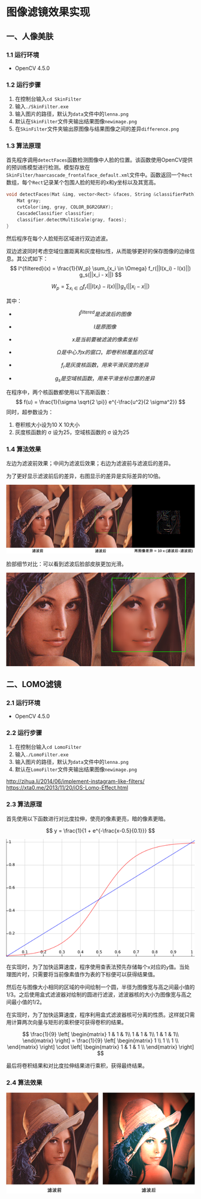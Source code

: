 # 图像滤镜效果实现

## 一、人像美肤

### 1.1 运行环境

- OpenCV 4.5.0



### 1.2 运行步骤

1. 在控制台输入``cd SkinFilter``
2. 输入``./SkinFilter.exe``
3. 输入图片的路径，默认为``data``文件中的``lenna.png``
4. 默认在``SkinFilter``文件夹输出结果图像``newimage.png``
5. 在``SkinFilter``文件夹输出原图像与结果图像之间的差异``difference.png``



### 1.3 算法原理

首先程序调用``detectFaces``函数检测图像中人脸的位置。该函数使用OpenCV提供的预训练模型进行检测。模型存放在``SkinFilter/haarcascade_frontalface_default.xml``文件中。函数返回一个``Rect``数组，每个``Rect``记录某个包围人脸的矩形的x和y坐标以及其宽高。

```c++
void detectFaces(Mat &img, vector<Rect> &faces, String &classifierPath) {
    Mat gray;
    cvtColor(img, gray, COLOR_BGR2GRAY);
    CascadeClassifier classifier;
    classifier.detectMultiScale(gray, faces);
}
```

然后程序在每个人脸矩形区域进行双边滤波。

双边滤波同时考虑空域位置距离和灰度相似性，从而能够更好的保存图像的边缘信息。其公式如下：
$$
I^{filtered}(x) = \frac{1}{W_p} \sum_{x_i \in \Omega} f_r(||I(x_i) - I(x)||) g_s(||x_i - x||)
$$

$$
W_p = \sum_{x_i \in \Omega}f_r(||I(x_i) - I(x)||) g_s(||x_i - x||)
$$

其中：

- $$
  I^{filtered} 是滤波后的图像
  $$

- $$
  I 是原图像
  $$

- $$
  x 是当前要被滤波的像素坐标
  $$

- $$
  \Omega 是中心为 x 的窗口，即卷积核覆盖的区域
  $$

- $$
  f_r 是灰度核函数，用来平滑灰度的差异
  $$

- $$
  g_s 是空域核函数，用来平滑坐标位置的差异
  $$

在程序中，两个核函数都使用以下高斯函数：
$$
f(u) = \frac{1}{\sigma \sqrt{2 \pi}} e^{-\frac{u^2}{2 \sigma^2}}
$$
同时，超参数设为：

1. 卷积核大小设为10 X 10大小
2. 灰度核函数的 σ 设为25，空域核函数的 σ 设为25



### 1.4 算法效果

左边为滤波前效果；中间为滤波后效果；右边为滤波前与滤波后的差异。

为了更好显示滤波前后的差异，右图显示的差异是实际差异的10倍。

![skinresult](Report/skinresult.png)

脸部细节对比：可以看到滤波后脸部皮肤更加光滑。

![skinresult](Report/skincompareresult.png)

## 二、LOMO滤镜

### 2.1 运行环境
- OpenCV 4.5.0



### 2.2 运行步骤

1. 在控制台输入``cd LomoFilter``
2. 输入``./LomoFilter.exe``
3. 输入图片的路径，默认为``data``文件中的``lenna.png``
4. 默认在``LomoFilter``文件夹输出结果图像``newimage.png``

http://zihua.li/2014/06/implement-instagram-like-filters/
https://xta0.me/2013/11/20/iOS-Lomo-Effect.html

### 2.3 算法原理

首先使用以下函数进行对比度拉伸，使亮的像素更亮，暗的像素更暗。

$$
y = \frac{1}{1 + e^{-\frac{x-0.5}{0.1}}}
$$

![lomofunc](Report/lomofunc.png)

在实现时，为了加快运算速度，程序使用查表法预先存储每个``x``对应的``y``值。当处理图片时，只需要将当前像素值作为表的下标便可以获得结果值。



然后在与图像大小相同的区域的中间绘制一个圆，半径为图像宽与高之间最小值的1/3。之后使用盒式滤波器对绘制的圆进行滤波，滤波器核的大小为图像宽与高之间最小值的1/2。

在实现时，为了加快运算速度，程序利用盒式滤波器核可分离的性质。这样就只需用计算两次向量与矩形的乘积便可获得卷积的结果。

$$
\frac{1}{9}
\left[
\begin{matrix}
1 & 1 & 1\\
1 & 1 & 1\\
1 & 1 & 1\\
\end{matrix}
\right]
= \frac{1}{9}
\left[
\begin{matrix}
1 \\
1 \\
1 \\
\end{matrix}
\right] 
\cdot
\left[
\begin{matrix}
1 & 1 & 1 \\
\end{matrix}
\right]
$$

最后将卷积结果和对比度拉伸结果进行乘积，获得最终结果。

### 2.4 算法效果

![lomoresult](Report/lomoresult.png)